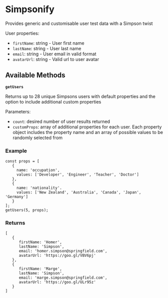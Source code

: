 # Simpsonify
Provides generic and customisable user test data with a Simpson twist

User properties:
- `firstName`: string - User first name
- `lastName`: string - User last name
- `email`: string - User email in valid format
- `avatarUrl`: string - Valid url to user avatar

## Available Methods
__`getUsers`__

Returns up to 28 unique Simpsons users with default properties and the option to include additional custom properties

Parameters:
 - `count`: desired number of user results returned
 - `customProps`: array of additional properties for each user. Each property object includes the property name and an array of possible values to be randomly selected from
 
 ### Example
 
 ```
 const props = [
    {
      name: 'occupation',
      values: ['Developer', 'Engineer', 'Teacher', 'Doctor']
    },
    {
      name: 'nationality'.
      values: ['New Zealand', 'Australia', 'Canada', 'Japan', 'Germany']
    }
 ];
 getUsers(5, props);
 ```

### Returns

```
[
   {
      firstName: 'Homer',
      lastName: 'Simpson',
      email: 'homer.simpson@springfield.com',
      avatarUrl: 'https://goo.gl/VBV6pj'
   },
   {
      firstName: 'Marge',
      lastName: 'Simpson',
      email: 'marge.simpson@springfield.com',
      avatarUrl: 'https://goo.gl/ULr95z'
   }
]
```
